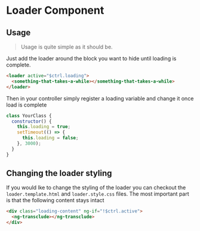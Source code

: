 # Loader Component

## Usage

> Usage is quite simple as it should be. 

Just add the loader around the block you want to hide until loading is complete.
```html
<loader active="$ctrl.loading">
  <something-that-takes-a-while></something-that-takes-a-while>
</loader>
```
Then in your controller simply register a loading variable and change it once load is complete
```javascript
class YourClass {
  constructor() {
    this.loading = true;
    setTimeout(() => {
      this.loading = false;
    }, 3000);
  }
}
```

## Changing the loader styling

If you would lke to change the styling of the loader you can checkout the `loader.template.html` and `loader.style.css` files. The most important part is that the following content stays intact
```html
<div class="loading-content" ng-if="!$ctrl.active">
  <ng-transclude></ng-transclude>
</div>
```